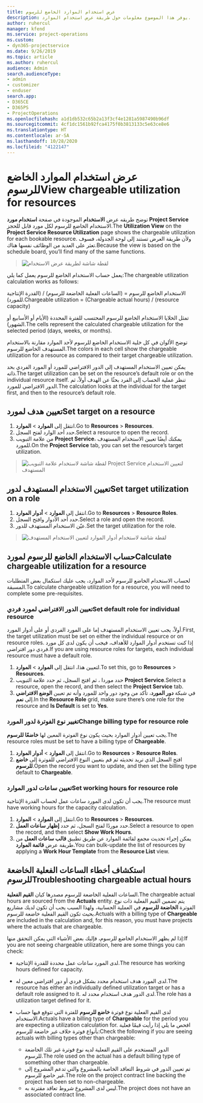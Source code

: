 ```yaml
---
title: عرض استخدام الموارد الخاضع للرسوم
description: يوفر هذا الموضوع معلومات حول طريقة عرض استخدام الموارد.
author: ruhercul
manager: kfend
ms.service: project-operations
ms.custom:
- dyn365-projectservice
ms.date: 9/26/2019
ms.topic: article
ms.author: ruhercul
audience: Admin
search.audienceType:
- admin
- customizer
- enduser
search.app:
- D365CE
- D365PS
- ProjectOperations
ms.openlocfilehash: a1d1db532c65b2a13f3cf4e1281a5987490b96df
ms.sourcegitcommit: 4cf1dc1561b92fca4175f0b3813133c5e63ce8e6
ms.translationtype: HT
ms.contentlocale: ar-SA
ms.lasthandoff: 10/28/2020
ms.locfileid: "4122147"
---
```

# <a name="view-chargeable-utilization-for-resources"></a><span data-ttu-id="97419-103">عرض استخدام الموارد الخاضع للرسوم</span><span class="sxs-lookup"><span data-stu-id="97419-103">View chargeable utilization for resources</span></span>
 
<span data-ttu-id="97419-104">توضح طريقه عرض **الاستخدام** الموجودة في صفحة **استخدام مورد Project Service** الاستخدام الخاضع للرسوم لكل مورد قابل للحجز.</span><span class="sxs-lookup"><span data-stu-id="97419-104">The **Utilization View** on the **Project Service Resource Utilization** page shows the chargeable utilization for each bookable resource.</span></span> <span data-ttu-id="97419-105">ولأن طريقة العرض تستند إلى لوحة الجدولة، فسوف تعثر على العديد من الوظائف نفسها هناك.</span><span class="sxs-lookup"><span data-stu-id="97419-105">Because the view is based on the schedule board, you’ll find many of the same functions.</span></span>

> ![لقطة شاشة لطريقة عرض الاستخدام](media/FAQ-utilization-1.png)
 

<span data-ttu-id="97419-107">يعمل حساب الاستخدام الخاضع للرسوم يعمل كما يلي:</span><span class="sxs-lookup"><span data-stu-id="97419-107">The chargeable utilization calculation works as follows:</span></span>

   <span data-ttu-id="97419-108">الاستخدام الخاضع للرسوم = (الساعات الفعلية الخاضعة للرسوم) / (القدرة الإنتاجية للمورد).</span><span class="sxs-lookup"><span data-stu-id="97419-108">Chargeable utilization = (Chargeable actual hours) / (resource capacity)</span></span>

<span data-ttu-id="97419-109">تمثل الخلايا الاستخدام الخاضع للرسوم المحتسب للفترة المحددة (الأيام أو الأسابيع أو الشهور).</span><span class="sxs-lookup"><span data-stu-id="97419-109">The cells represent the calculated chargeable utilization for the selected period (days, weeks, or months).</span></span>

<span data-ttu-id="97419-110">توضح الألوان في كل خلية الاستخدام الخاضع للرسوم لأحد الموارد مقارنة بالاستخدام المستهدف الخاضع للرسوم.</span><span class="sxs-lookup"><span data-stu-id="97419-110">The colors in each cell show the chargeable utilization for a resource as compared to their target chargeable utilization.</span></span> 

<span data-ttu-id="97419-111">يمكن تعيين الاستخدام المستهدف إلى الدور الافتراضي للمورد أو المورد الفردي بحد ذاته.</span><span class="sxs-lookup"><span data-stu-id="97419-111">The target utilization can be set on the resource’s default role or on the individual resource itself.</span></span> <span data-ttu-id="97419-112">تنظر عملية الحساب إلى الفرد بحثًا عن الهدف أولاً، ثم الدور الافتراضي للمورد.</span><span class="sxs-lookup"><span data-stu-id="97419-112">The calculation looks at the individual for the target first, and then to the resource’s default role.</span></span>

## <a name="set-target-on-a-resource"></a><span data-ttu-id="97419-113">تعيين هدف لمورد</span><span class="sxs-lookup"><span data-stu-id="97419-113">Set target on a resource</span></span>

1. <span data-ttu-id="97419-114">انتقل إلى **الموارد** \> **الموارد**.</span><span class="sxs-lookup"><span data-stu-id="97419-114">Go to **Resources** \> **Resources**.</span></span> 
2. <span data-ttu-id="97419-115">حدد أحد الوارد لفتح السجل.</span><span class="sxs-lookup"><span data-stu-id="97419-115">Select a resource to open the record.</span></span> 
3. <span data-ttu-id="97419-116">من علامة التبويب **Project Service**، يمكنك أيضًا تعيين الاستخدام المستهدف للمورد.</span><span class="sxs-lookup"><span data-stu-id="97419-116">On the **Project Service** tab, you can set the resource’s target utilization.</span></span>

> ![لقطة شاشة لاستخدام علامة التبويب Project Service لتعيين الاستخدام المستهدف](media/FAQ-utilization-2.png)
 
## <a name="set-target-utilization-on-a-role"></a><span data-ttu-id="97419-118">تعيين الاستخدام المستهدف لدور</span><span class="sxs-lookup"><span data-stu-id="97419-118">Set target utilization on a role</span></span>

1. <span data-ttu-id="97419-119">انتقل إلى **الموارد** \> **أدوار الموارد**.</span><span class="sxs-lookup"><span data-stu-id="97419-119">Go to **Resources** \> **Resource Roles**.</span></span> 
2. <span data-ttu-id="97419-120">حدد أحد الأدوار وافتح السجل.</span><span class="sxs-lookup"><span data-stu-id="97419-120">Select a role and open the record.</span></span> 
3. <span data-ttu-id="97419-121">عيّن الاستخدام المستهدف للدور.</span><span class="sxs-lookup"><span data-stu-id="97419-121">Set the target utilization for the role.</span></span>

> ![لقطة شاشة لاستخدام أدوار الموارد لتعيين الاستخدام المستهدف](media/FAQ-utilization-3.png)
 
## <a name="calculate-chargeable-utilization-for-a-resource"></a><span data-ttu-id="97419-123">حساب الاستخدام الخاضع للرسوم لمورد</span><span class="sxs-lookup"><span data-stu-id="97419-123">Calculate chargeable utilization for a resource</span></span>

<span data-ttu-id="97419-124">لحساب الاستخدام الخاضع للرسوم لأحد الموارد، يجب عليك استكمال بعض المتطلبات المسبقة.</span><span class="sxs-lookup"><span data-stu-id="97419-124">To calculate chargeable utilization for a resource, you will need to complete some pre-requisites.</span></span> 

### <a name="set-default-role-for-individual-resource"></a><span data-ttu-id="97419-125">تعيين الدور الافتراضي لمورد فردي</span><span class="sxs-lookup"><span data-stu-id="97419-125">Set default role for individual resource</span></span>

<span data-ttu-id="97419-126">أولاً، يجب تعيين الاستخدام المستهدف إما على المورد الفردي أو على أدوار المورد.</span><span class="sxs-lookup"><span data-stu-id="97419-126">First, the target utilization must be set on either the individual resource or on resource roles.</span></span> <span data-ttu-id="97419-127">إذا كنت تستخدم أدوار الموارد للأهداف، فيجب أن يكون لدى كل مورد فردي دور افتراضي.</span><span class="sxs-lookup"><span data-stu-id="97419-127">If you are using resource roles for targets, each individual resource must have a default role.</span></span> 

1. <span data-ttu-id="97419-128">لتعيين هذا، انتقل إلى **الموارد** \> **الموارد**.</span><span class="sxs-lookup"><span data-stu-id="97419-128">To set this, go to **Resources** \> **Resources**.</span></span> 
2. <span data-ttu-id="97419-129">حدد موردا ، ثم افتح السجل، ثم حدد علامة التبويب **Project Service**.</span><span class="sxs-lookup"><span data-stu-id="97419-129">Select a resource, open the record, and then select the **Project Service** tab.</span></span> 
3. <span data-ttu-id="97419-130">في شبكة **دور المورد**، تأكد من وجود دور واحد للمورد وأنه تم تعيين **الوضع الافتراضي** إلى **نعم**.</span><span class="sxs-lookup"><span data-stu-id="97419-130">In the **Resource Role** grid, make sure there’s one role for the resource and **Is Default** is set to **Yes**.</span></span>
 
### <a name="change-billing-type-for-resource-role"></a><span data-ttu-id="97419-131">تغيير نوع الفوترة لدور المورد</span><span class="sxs-lookup"><span data-stu-id="97419-131">Change billing type for resource role</span></span>

<span data-ttu-id="97419-132">يجب تعيين أدوار الموارد بحيث يكون نوع الفوترة المعين لها **خاضعًا للرسوم**.</span><span class="sxs-lookup"><span data-stu-id="97419-132">The resource roles must be set to have a billing type of **Chargeable**.</span></span> 

1. <span data-ttu-id="97419-133">انتقل إلى **الموارد** \> **أدوار الموارد**.</span><span class="sxs-lookup"><span data-stu-id="97419-133">Go to **Resources** \> **Resource Roles**.</span></span> 
2. <span data-ttu-id="97419-134">افتح السجل الذي تريد تحديثه ثم قم بتعيين النوع الافتراضي للفوترة إلى **خاضع للرسوم**.</span><span class="sxs-lookup"><span data-stu-id="97419-134">Open the record you want to update, and then set the billing type default to **Chargeable**.</span></span>

### <a name="set-working-hours-for-resource-role"></a><span data-ttu-id="97419-135">تعيين ساعات لدور الموارد</span><span class="sxs-lookup"><span data-stu-id="97419-135">Set working hours for resource role</span></span>
 
<span data-ttu-id="97419-136">يجب أن تكون لدى المورد ساعات عمل لحساب القدرة الإنتاجية.</span><span class="sxs-lookup"><span data-stu-id="97419-136">The resource must have working hours for the capacity calculation.</span></span> 

1. <span data-ttu-id="97419-137">انتقل إلى **الموارد** \> **الموارد**.</span><span class="sxs-lookup"><span data-stu-id="97419-137">Go to **Resources** \> **Resources**.</span></span> 
2. <span data-ttu-id="97419-138">حدد موردًا لفتح السجل، ثم حدد **إظهار ساعات العمل**.</span><span class="sxs-lookup"><span data-stu-id="97419-138">Select a resource to open the record, and then select **Show Work Hours**.</span></span> 
3. <span data-ttu-id="97419-139">يمكن إجراء تحديث مجمع لقائمة الموارد عن طريق تطبيق **قالب ساعات العمل** من طريقة عرض **قائمة الموارد**.</span><span class="sxs-lookup"><span data-stu-id="97419-139">You can bulk-update the list of resources by applying a **Work Hour Template** from the **Resource List** view.</span></span>

## <a name="troubleshooting-chargeable-actual-hours"></a><span data-ttu-id="97419-140">استكشاف أخطاء الساعات الفعلية الخاضعة للرسوم</span><span class="sxs-lookup"><span data-stu-id="97419-140">Troubleshooting chargeable actual hours</span></span>

<span data-ttu-id="97419-141">الساعات الفعلية الخاضعة للرسوم مصدرها كيان **القيم الفعلية**.</span><span class="sxs-lookup"><span data-stu-id="97419-141">The chargeable actual hours are sourced from the **Actuals** entity.</span></span> <span data-ttu-id="97419-142">يتم تضمين القيم الفعلية ذات نوع الفوترة **الخاضعة للرسوم** في العملية الحسابية، ولهذا السبب يجب أن تكون لديك مشاريع بحيث تكون القيم الفعلية خاضعة للرسوم.</span><span class="sxs-lookup"><span data-stu-id="97419-142">Actuals with a billing type of **Chargeable** are included in the calculation and, for this reason, you must have projects where the actuals that are chargeable.</span></span>

<span data-ttu-id="97419-143">إذا لم يظهر الاستخدام الخاضع للرسوم، فإليك بعض الأشياء التي يمكن التحقق منها:</span><span class="sxs-lookup"><span data-stu-id="97419-143">If you are not seeing chargeable utilization, here are some things you can check:</span></span>

- <span data-ttu-id="97419-144">لدى المورد ساعات عمل محددة للقدرة الإنتاجية.</span><span class="sxs-lookup"><span data-stu-id="97419-144">The resource has working hours defined for capacity.</span></span>
- <span data-ttu-id="97419-145">لدى المورد هدف استخدام محدد بشكل فردي أو دور افتراضي معين له.</span><span class="sxs-lookup"><span data-stu-id="97419-145">The resource has either an individually defined utilization target or has a default role assigned to it.</span></span> <span data-ttu-id="97419-146">لدى الدور هدف استخدام محدد له.</span><span class="sxs-lookup"><span data-stu-id="97419-146">The role has a utilization target defined for it.</span></span>
- <span data-ttu-id="97419-147">لدى القيم الفعلية نوع فوترة **خاضع للرسوم** للفترة التي تتوقع فيها حساب الاستخدام.</span><span class="sxs-lookup"><span data-stu-id="97419-147">Actuals have a billing type of **Chargeable** for the period you are expecting a utilization calculation for.</span></span> <span data-ttu-id="97419-148">افحص ما يلي إذا رأيت قيمًا فعلية بأنواع فوترة خلاف غير خاضعة للرسوم:</span><span class="sxs-lookup"><span data-stu-id="97419-148">Check the following if you are seeing actuals with billing types other than chargeable:</span></span>

  - <span data-ttu-id="97419-149">الدور المستخدم على القيم الفعلية لديه نوع فوترة غير تلك الخاضعة للرسوم.</span><span class="sxs-lookup"><span data-stu-id="97419-149">The role used on the actual has a default billing type of something other than chargeable.</span></span>
  - <span data-ttu-id="97419-150">تم تعيين الدور في شروط التعاقد الخاصة بالمشروع والتي تدعم المشروع إلى غير خاضع للرسوم.</span><span class="sxs-lookup"><span data-stu-id="97419-150">The role on the project contract line backing the project has been set to non-chargeable.</span></span>
  - <span data-ttu-id="97419-151">‏‏ليس لدى المشروع شروط تعاقد مقترنة به.</span><span class="sxs-lookup"><span data-stu-id="97419-151">The project does not have an associated contract line.</span></span>

